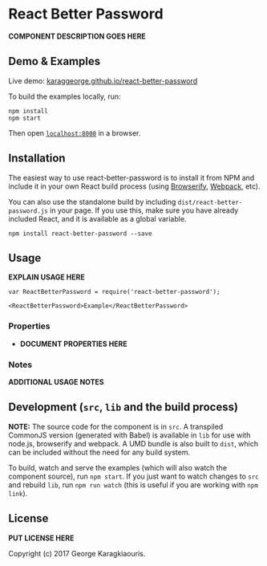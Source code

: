 # React Better Password

__COMPONENT DESCRIPTION GOES HERE__


## Demo & Examples

Live demo: [karaggeorge.github.io/react-better-password](http://karaggeorge.github.io/react-better-password/)

To build the examples locally, run:

```
npm install
npm start
```

Then open [`localhost:8000`](http://localhost:8000) in a browser.


## Installation

The easiest way to use react-better-password is to install it from NPM and include it in your own React build process (using [Browserify](http://browserify.org), [Webpack](http://webpack.github.io/), etc).

You can also use the standalone build by including `dist/react-better-password.js` in your page. If you use this, make sure you have already included React, and it is available as a global variable.

```
npm install react-better-password --save
```


## Usage

__EXPLAIN USAGE HERE__

```
var ReactBetterPassword = require('react-better-password');

<ReactBetterPassword>Example</ReactBetterPassword>
```

### Properties

* __DOCUMENT PROPERTIES HERE__

### Notes

__ADDITIONAL USAGE NOTES__


## Development (`src`, `lib` and the build process)

**NOTE:** The source code for the component is in `src`. A transpiled CommonJS version (generated with Babel) is available in `lib` for use with node.js, browserify and webpack. A UMD bundle is also built to `dist`, which can be included without the need for any build system.

To build, watch and serve the examples (which will also watch the component source), run `npm start`. If you just want to watch changes to `src` and rebuild `lib`, run `npm run watch` (this is useful if you are working with `npm link`).

## License

__PUT LICENSE HERE__

Copyright (c) 2017 George Karagkiaouris.

